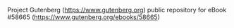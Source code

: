 Project Gutenberg (https://www.gutenberg.org) public repository for
eBook #58665 (https://www.gutenberg.org/ebooks/58665)
